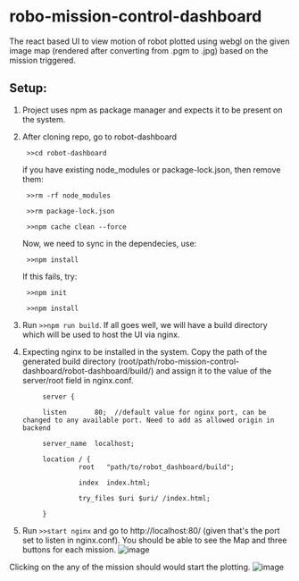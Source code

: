 # robo-mission-control-dashboard
The react based UI to view motion of robot plotted using webgl on the given image map (rendered after converting from .pgm to .jpg) based on the mission triggered.

## Setup:

1. Project uses npm as package manager and expects it to be present on the system.
2. After cloning repo, go to robot-dashboard 

        >>cd robot-dashboard

   if you have existing node_modules or package-lock.json, then remove them:

        >>rm -rf node_modules
   
        >>rm package-lock.json

        >>npm cache clean --force

   Now, we need to sync in the dependecies, use:
        
        >>npm install 
        
   If this fails, try:
        
        >>npm init
        
        >>npm install

4. Run `>>npm run build`. If all goes well, we will have a build directory which will be used to host the UI via nginx.
5. Expecting nginx to be installed in the system. Copy the path of the generated build directory (root/path/robo-mission-control-dashboard/robot-dashboard/build/) and assign it to the value of the server/root field in nginx.conf.
        
      
            server {
   
            listen       80;  //default value for nginx port, can be changed to any available port. Need to add as allowed origin in backend

            server_name  localhost;

            location / {
                     root   "path/to/robot_dashboard/build";

                     index  index.html;

                     try_files $uri $uri/ /index.html;

            }
6. Run `>>start nginx` and go to http://localhost:80/ (given that's the port set to listen in nginx.conf). 
You should be able to see the Map and three buttons for each mission. 
![image](https://github.com/prachi-ec/robo-mission-control-dashboard/assets/71262691/f88d1562-ad23-4f79-9981-379ebfa75279)

Clicking on the any of the mission should would start the plotting.
![image](https://github.com/prachi-ec/robo-mission-control-dashboard/assets/71262691/3388b496-28f7-4bdf-8dce-cb5588a2ef11)


   
